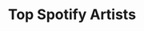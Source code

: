 ---
title: 'Top Spotify Artists'
layout: 'layouts/artists.html'
pagination:
    data: spotify-top-artists
    size: 20
---